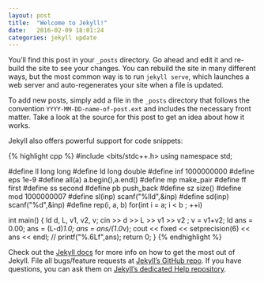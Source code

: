 ```yaml
---
layout: post
title:  "Welcome to Jekyll!"
date:   2016-02-09 18:01:24
categories: jekyll update
---
```

You’ll find this post in your `_posts` directory. Go ahead and edit it and re-build the site to see your changes. You can rebuild the site in many different ways, but the most common way is to run `jekyll serve`, which launches a web server and auto-regenerates your site when a file is updated.

To add new posts, simply add a file in the `_posts` directory that follows the convention `YYYY-MM-DD-name-of-post.ext` and includes the necessary front matter. Take a look at the source for this post to get an idea about how it works.

Jekyll also offers powerful support for code snippets:

{% highlight cpp %}
#include <bits/stdc++.h>
using namespace std;

#define ll long long
#define ld long double
#define inf 1000000000
#define eps 1e-9
#define all(a)   a.begin(),a.end()
#define mp make_pair
#define ff first
#define ss second
#define pb push_back
#define sz size()
#define mod 1000000007
#define sl(inp) scanf("%lld",&inp)
#define sd(inp) scanf("%d",&inp)
#define rep(i, a, b) for(int i = a; i < b ; ++i)



int main()
{
    ld d, L, v1, v2, v;
    cin >> d >> L >> v1 >> v2 ;
    v = v1+v2;
    ld ans = 0.00;
    ans = (L-d)*1.0;
    ans = ans/(1.0*v);
    cout << fixed << setprecision(6) << ans << endl;
    // printf("%.6Lf",ans);
	return 0;
}
{% endhighlight %}

Check out the [Jekyll docs][jekyll] for more info on how to get the most out of Jekyll. File all bugs/feature requests at [Jekyll’s GitHub repo][jekyll-gh]. If you have questions, you can ask them on [Jekyll’s dedicated Help repository][jekyll-help].

[jekyll]:      http://jekyllrb.com
[jekyll-gh]:   https://github.com/jekyll/jekyll
[jekyll-help]: https://github.com/jekyll/jekyll-help
